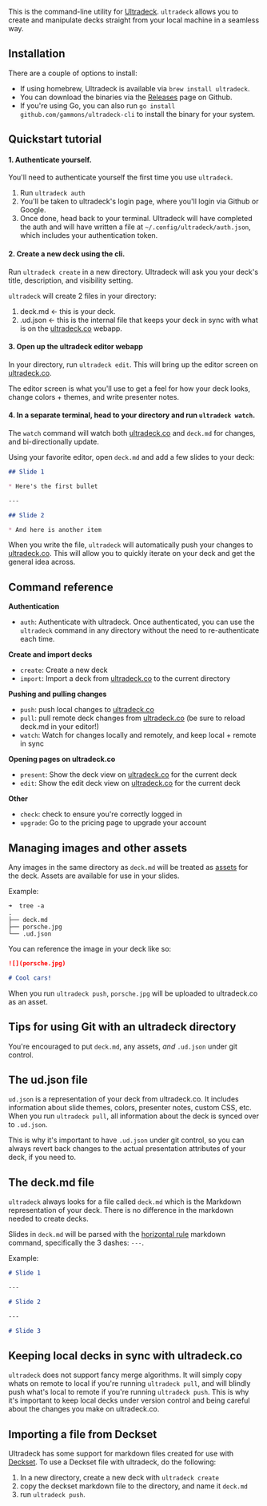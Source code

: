 This is the command-line utility for [Ultradeck](https://ultradeck.co).  `ultradeck` allows you to create and manipulate decks straight from your local machine in a seamless way.

## Installation

There are a couple of options to install:

* If using homebrew, Ultradeck is available via `brew install ultradeck`.
* You can download the binaries via the [Releases](https://github.com/gammons/ultradeck-cli/releases) page on Github.
* If you're using Go, you can also run `go install github.com/gammons/ultradeck-cli` to install the binary for your system.

## Quickstart tutorial

#### 1. Authenticate yourself.

You'll need to authenticate yourself the first time you use `ultradeck`.

1. Run `ultradeck auth`
2. You'll be taken to ultradeck's login page, where you'll login via Github or Google.
3. Once done, head back to your terminal. Ultradeck will have completed the auth and will have written a file at `~/.config/ultradeck/auth.json`, which includes your authentication token.

#### 2. Create a new deck using the cli.

Run `ultradeck create` in a new directory.  Ultradeck will ask you your deck's title, description, and visibility setting.

`ultradeck` will create 2 files in your directory:

1. deck.md <- this is your deck.
2. .ud.json <- this is the internal file that keeps your deck in sync with what is on the [ultradeck.co](https://ultradeck.co) webapp.

#### 3. Open up the ultradeck editor webapp

In your directory, run `ultradeck edit`.  This will bring up the editor screen on [ultradeck.co](https://ultradeck.co).

The editor screen is what you'll use to get a feel for how your deck looks, change colors + themes, and write presenter notes.

#### 4. In a separate terminal, head to your directory and run `ultradeck watch`.

The `watch` command will watch both [ultradeck.co](https://ultradeck.co) and `deck.md` for changes, and bi-directionally update.

Using your favorite editor, open `deck.md` and add a few slides to your deck:

```markdown
## Slide 1

* Here's the first bullet

---

## Slide 2

* And here is another item
```

When you write the file, `ultradeck` will automatically push your changes to [ultradeck.co](https://ultradeck.co).  This will allow you to quickly iterate on your deck and get the general idea across.

## Command reference

**Authentication**

* `auth`:  Authenticate with ultradeck.  Once authenticated, you can use the `ultradeck` command in any directory without the need to re-authenticate each time.

**Create and import decks**

* `create`: Create a new deck
* `import`: Import a deck from [ultradeck.co](https://ultradeck.co) to the current directory

**Pushing and pulling changes**

* `push`: push local changes to [ultradeck.co](https://ultradeck.co)
* `pull`: pull remote deck changes from [ultradeck.co](https://ultradeck.co) (be sure to reload deck.md in your editor!)
* `watch`: Watch for changes locally and remotely, and keep local + remote in sync

**Opening pages on ultradeck.co**

* `present`: Show the deck view on [ultradeck.co](https://ultradeck.co) for the current deck
* `edit`: Show the edit deck view on [ultradeck.co](https://ultradeck.co) for the current deck

**Other**

* `check`: check to ensure you're correctly logged in
* `upgrade`: Go to the pricing page to upgrade your account

## Managing images and other assets

Any images in the same directory as `deck.md` will be treated as [assets](https://docs.ultradeck.co/#assets) for the deck.  Assets are available for use in your slides.

Example:

```
➜  tree -a
.
├── deck.md
├── porsche.jpg
└── .ud.json
```

You can reference the image in your deck like so:

```markdown
![](porsche.jpg)

# Cool cars!
```

When you run `ultradeck push`, `porsche.jpg` will be uploaded to ultradeck.co as an asset.

## Tips for using Git with an ultradeck directory

You're encouraged to put `deck.md`, any assets, _and_ `.ud.json` under git control.

## The ud.json file

`ud.json` is a representation of your deck from ultradeck.co.  It includes information about slide themes, colors, presenter notes, custom CSS, etc.  When you run `ultradeck pull`, all information about the deck is synced over to `.ud.json`.

This is why it's important to have `.ud.json` under git control, so you can always revert back changes to the actual presentation attributes of your deck, if you need to.

## The deck.md file

`ultradeck` always looks for a file called `deck.md` which is the Markdown representation of your deck.  There is no difference in the markdown needed to create decks.

Slides in `deck.md` will be parsed with the [horizontal rule](https://github.com/adam-p/markdown-here/wiki/Markdown-Cheatsheet#hr) markdown command, specifically the 3 dashes: `---`.

Example:

```markdown
# Slide 1

---

# Slide 2

---

# Slide 3
```

## Keeping local decks in sync with ultradeck.co

`ultradeck` does not support fancy merge algorithms.  It will simply copy whats on remote to local if you're running `ultradeck pull`, and will blindly push what's local to remote if you're running `ultradeck push`. This is why it's important to keep local decks under version control and being careful about the changes you make on ultradeck.co.

## Importing a file from Deckset

Ultradeck has some support for markdown files created for use with [Deckset](https://www.decksetapp.com/).  To use a Deckset file with ultradeck, do the following:

1. In a new directory, create a new deck with `ultradeck create`
2. copy the deckset markdown file to the directory, and name it `deck.md`
3. run `ultradeck push`.
